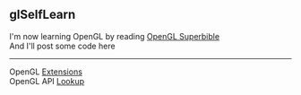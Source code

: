 ## glSelfLearn  

I'm now learning OpenGL by reading [OpenGL Superbible](http://www.openglsuperbible.com/)  
And I'll post some code here  

------ 

OpenGL [Extensions](https://www.opengl.org/registry/)  
OpenGL API [Lookup](http://docs.gl/)